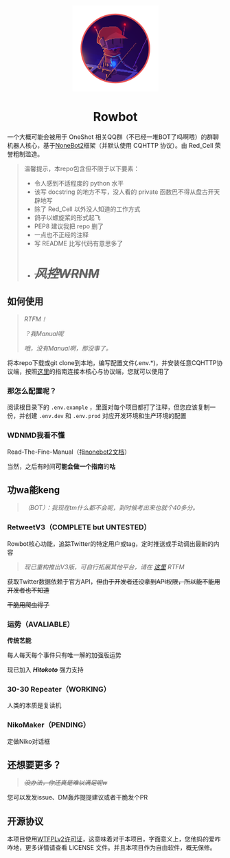 <p align="center">
  <a href="https://v2.nonebot.dev/"><img src="./logo.png" width="200" height="200" alt="nonebot"></a>
</p>

<div align="center">

# Rowbot
</div>

一个大概可能会被用于 OneShot 相关QQ群（不已经一堆BOT了吗啊喂）的群聊机器人核心，基于[NoneBot2](https://v2.nonebot.dev/)框架（并默认使用 CQHTTP 协议）。由 Red_Cell 荣誉粗制滥造。

> 温馨提示，本repo包含但不限于以下要素：
> 
> - 令人感到不适程度的 python 水平
> - 该写 docstring 的地方不写，没人看的 private 函数巴不得从盘古开天辟地写
> - 除了 Red_Cell 以外没人知道的工作方式
> - 鸽子以螺旋桨的形式起飞
> - PEP8 建议我把 repo 删了
> - 一点也不正经的注释
> - 写 README 比写代码有意思多了
> - # ~~*风控WRNM*~~


## 如何使用
> *RTFM！*
>
> *？我Manual呢*
>
> *哦，没有Manual啊，那没事了。*

将本repo下载或git clone到本地，编写配置文件(.env.*)，并安装任意CQHTTP协议端，按照[这里](https://v2.nonebot.dev/guide/cqhttp-guide.html)的指南连接本核心与协议端，您就可以使用了
### 那怎么配置呢？
阅读根目录下的 `.env.example` ，里面对每个项目都打了注释，但您应该复制一份，并创建 `.env.dev` 和 `.env.prod` 对应开发环境和生产环境的配置
### WDNMD我看不懂
Read-The-Fine-Manual（指[nonebot2文档](https://v2.nonebot.dev/)）

当然，之后有时间**可能会做一个指南**的**咕**

## 功wa能keng
> *（BOT）：我现在tm什么都不会呢，到时候考出来也就个40多分。*

### RetweetV3（COMPLETE but UNTESTED）
Rowbot核心功能，追踪Twitter的特定用户或tag，定时推送或手动调出最新的内容

> *现已重构推出V3版，可自行拓展其他平台，请在 [这里](./src/plugins/retweet_v3/README.md) RTFM*

获取Twitter数据依赖于官方API，~~但由于开发者还没拿到API权限，所以能不能用开发者也不知道~~

~~干脆用爬虫得了~~

### 运势（AVALIABLE）
**传统艺能**

每人每天每个事件只有唯一解的加强版运势

现已加入 ***Hitokoto*** 强力支持

### 30-30 Repeater（WORKING）
人类的本质是复读机

### NikoMaker（PENDING）
定做Niko对话框

## 还想要更多？
> *~~没办法，你还真是难以满足呢w~~*

您可以发发issue、DM轰炸提提建议或者干脆发个PR

## 开源协议
本项目使用[WTFPLv2许可证](http://www.wtfpl.net/)，这意味着对于本项目，字面意义上，您他妈的爱咋咋地，更多详情请查看 LICENSE 文件。并且本项目作为自由软件，概无保修。